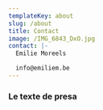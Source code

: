 ```yaml
---
templateKey: about
slug: /about
title: Contact
image: /IMG_6843_DxO.jpg
contact: |-
  Emilie Moreels

  info@emiliem.be
---
```


### Le texte de presa
